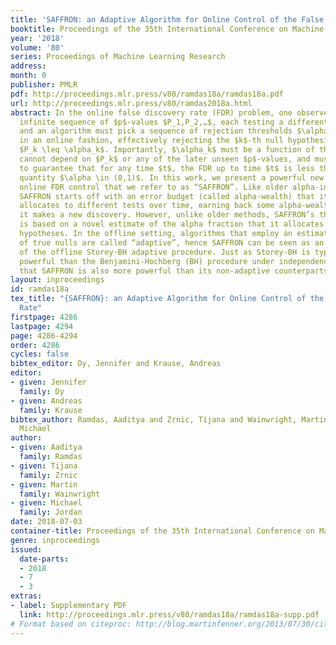 ```yaml
---
title: 'SAFFRON: an Adaptive Algorithm for Online Control of the False Discovery Rate'
booktitle: Proceedings of the 35th International Conference on Machine Learning
year: '2018'
volume: '80'
series: Proceedings of Machine Learning Research
address: 
month: 0
publisher: PMLR
pdf: http://proceedings.mlr.press/v80/ramdas18a/ramdas18a.pdf
url: http://proceedings.mlr.press/v80/ramdas2018a.html
abstract: In the online false discovery rate (FDR) problem, one observes a possibly
  infinite sequence of $p$-values $P_1,P_2,…$, each testing a different null hypothesis,
  and an algorithm must pick a sequence of rejection thresholds $\alpha_1,\alpha_2,…$
  in an online fashion, effectively rejecting the $k$-th null hypothesis whenever
  $P_k \leq \alpha_k$. Importantly, $\alpha_k$ must be a function of the past, and
  cannot depend on $P_k$ or any of the later unseen $p$-values, and must be chosen
  to guarantee that for any time $t$, the FDR up to time $t$ is less than some pre-determined
  quantity $\alpha \in (0,1)$. In this work, we present a powerful new framework for
  online FDR control that we refer to as “SAFFRON”. Like older alpha-investing algorithms,
  SAFFRON starts off with an error budget (called alpha-wealth) that it intelligently
  allocates to different tests over time, earning back some alpha-wealth whenever
  it makes a new discovery. However, unlike older methods, SAFFRON’s threshold sequence
  is based on a novel estimate of the alpha fraction that it allocates to true null
  hypotheses. In the offline setting, algorithms that employ an estimate of the proportion
  of true nulls are called “adaptive”, hence SAFFRON can be seen as an online analogue
  of the offline Storey-BH adaptive procedure. Just as Storey-BH is typically more
  powerful than the Benjamini-Hochberg (BH) procedure under independence, we demonstrate
  that SAFFRON is also more powerful than its non-adaptive counterparts such as LORD.
layout: inproceedings
id: ramdas18a
tex_title: "{SAFFRON}: an Adaptive Algorithm for Online Control of the False Discovery
  Rate"
firstpage: 4286
lastpage: 4294
page: 4286-4294
order: 4286
cycles: false
bibtex_editor: Dy, Jennifer and Krause, Andreas
editor:
- given: Jennifer
  family: Dy
- given: Andreas
  family: Krause
bibtex_author: Ramdas, Aaditya and Zrnic, Tijana and Wainwright, Martin and Jordan,
  Michael
author:
- given: Aaditya
  family: Ramdas
- given: Tijana
  family: Zrnic
- given: Martin
  family: Wainwright
- given: Michael
  family: Jordan
date: 2018-07-03
container-title: Proceedings of the 35th International Conference on Machine Learning
genre: inproceedings
issued:
  date-parts:
  - 2018
  - 7
  - 3
extras:
- label: Supplementary PDF
  link: http://proceedings.mlr.press/v80/ramdas18a/ramdas18a-supp.pdf
# Format based on citeproc: http://blog.martinfenner.org/2013/07/30/citeproc-yaml-for-bibliographies/
---
```

